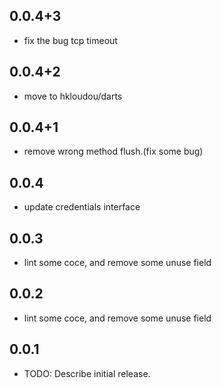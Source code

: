 ## 0.0.4+3
* fix the bug tcp timeout

## 0.0.4+2
* move to hkloudou/darts

## 0.0.4+1
* remove wrong method flush.(fix some bug)

## 0.0.4
* update credentials interface

## 0.0.3
* lint some coce, and remove some unuse field


## 0.0.2
* lint some coce, and remove some unuse field


## 0.0.1
* TODO: Describe initial release.
